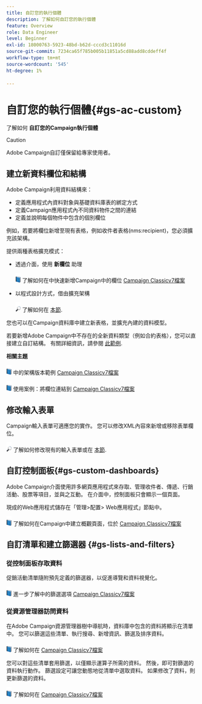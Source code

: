 ```yaml
---
title: 自訂您的執行個體
description: 了解如何自訂您的執行個體
feature: Overview
role: Data Engineer
level: Beginner
exl-id: 18000763-5923-48bd-b62d-cccd3c11016d
source-git-commit: 7234ca65f785b005b11851a5cd88add8cddeff4f
workflow-type: tm+mt
source-wordcount: '545'
ht-degree: 1%

---
```


# 自訂您的執行個體{#gs-ac-custom}

了解如何 **自訂您的Campaign執行個體**

>[!CAUTION]
>
>Adobe Campaign自訂僅保留給專家使用者。

## 建立新資料欄位和結構

Adobe Campaign利用資料結構來：

* 定義應用程式內資料對象與基礎資料庫表的綁定方式
* 定義Campaign應用程式內不同資料物件之間的連結
* 定義並說明每個物件中包含的個別欄位

例如，若要將欄位新增至現有表格，例如收件者表格(nms:recipient)，您必須擴充該架構。

提供兩種表格擴充模式：

* 透過介面，使用 **新欄位** 助理

   ![](../assets/do-not-localize/book.png) 了解如何在中快速新增Campaign中的欄位 [Campaign Classicv7檔案](https://experienceleague.adobe.com/docs/campaign-classic/using/configuring-campaign-classic/editing-schemas/new-field-wizard.html?lang=en#configuring-campaign-classic)

* 以程式設計方式，借由擴充架構

   ![](../assets/do-not-localize/glass.png) 了解如何在 [本節](../dev/extend-schema.md).


您也可以在Campaign資料庫中建立新表格，並擴充內建的資料模型。

若要新增Adobe Campaign中不存在的全新資料類型（例如合約表格），您可以直接建立自訂結構。 有關詳細資訊，請參閱 [此範例](../dev/create-schema.md#example--creating-a-contract-table).

**相關主題**

![](../assets/do-not-localize/book.png) 中的架構版本範例 [Campaign Classicv7檔案](https://experienceleague.adobe.com/docs/campaign-classic/using/configuring-campaign-classic/editing-schemas/examples-of-schemas-edition.html?lang=en#configuring-campaign-classic)

![](../assets/do-not-localize/book.png) 使用案例：將欄位連結到 [Campaign Classicv7檔案](https://experienceleague.adobe.com/docs/campaign-classic/using/configuring-campaign-classic/editing-schemas/examples-of-schemas-edition.html?lang=en#uc-link)


## 修改輸入表單

Campaign輸入表單可適應您的實作。 您可以修改XML內容來新增或移除表單欄位。

![](../assets/do-not-localize/glass.png) 了解如何修改現有的輸入表單或在 [本節](../dev/forms.md).

## 自訂控制面板{#gs-custom-dashboards}

Adobe Campaign介面使用許多網頁應用程式來存取、管理收件者、傳遞、行銷活動、股票等項目，並與之互動。 在介面中，控制面板只會顯示一個頁面。

現成的Web應用程式儲存在「管理>配置> Web應用程式」節點中。

![](../assets/do-not-localize/book.png) 了解如何在Campaign中建立概觀頁面，位於 [Campaign Classicv7檔案](https://experienceleague.adobe.com/docs/campaign-classic/using/designing-content/web-applications/use-cases--creating-overviews.html?lang=en#creating-a-single-page-web-application)


## 自訂清單和建立篩選器 {#gs-lists-and-filters}

### 從控制面板存取資料

促銷活動清單隨附預先定義的篩選器，以促進導覽和資料視覺化。

![](../assets/do-not-localize/book.png) 進一步了解中的篩選選項 [Campaign Classicv7檔案](https://experienceleague.adobe.com/docs/campaign-classic/using/getting-started/filtering-data/filtering-options.html?lang=en#about-filtering)


### 從資源管理器訪問資料

在Adobe Campaign資源管理器樹中導航時，資料庫中包含的資料將顯示在清單中。 您可以篩選這些清單、執行搜尋、新增資訊、篩選及排序資料。

![](../assets/do-not-localize/book.png) 了解如何在 [Campaign Classicv7檔案](https://experienceleague.adobe.com/docs/campaign-classic/using/getting-started/starting-with-adobe-campaign/campaign-workspace/adobe-campaign-ui-lists.html?lang=en#getting-started)


您可以對這些清單套用篩選，以僅顯示運算子所需的資料。 然後，即可對篩選的資料執行動作。 篩選設定可讓您動態地從清單中選取資料。 如果修改了資料，則更新篩選的資料。

![](../assets/do-not-localize/book.png) 了解如何在 [Campaign Classicv7檔案](https://experienceleague.adobe.com/docs/campaign-classic/using/getting-started/filtering-data/creating-filters.html?lang=en#typology-of-available-filters)
